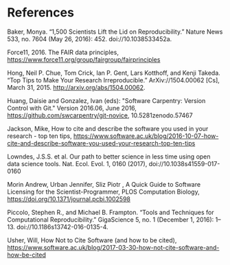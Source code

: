 # References

Baker, Monya. “1,500 Scientists Lift the Lid on Reproducibility.” Nature News 533, no. 7604 (May 26, 2016): 452. doi://10.1038533452a.

Force11, 2016. The FAIR data principles, https://www.force11.org/group/fairgroup/fairprinciples

Hong, Neil P. Chue, Tom Crick, Ian P. Gent, Lars Kotthoff, and Kenji Takeda. “Top Tips to Make Your Research Irreproducible.” ArXiv://1504.00062 [Cs], March 31, 2015. http://arxiv.org/abs/1504.00062.

Huang, Daisie and Gonzalez, Ivan (eds): "Software Carpentry: Version Control with Git." Version 2016.06, June 2016, https://github.com/swcarpentry/git-novice, 10.5281zenodo.57467 

Jackson, Mike, How to cite and describe the software you used in your research - top ten tips, https://www.software.ac.uk/blog/2016-10-07-how-cite-and-describe-software-you-used-your-research-top-ten-tips

Lowndes, J.S.S. et al. Our path to better science in less time using open data science tools. Nat. Ecol. Evol. 1, 0160 (2017), doi://10.1038s41559-017-0160

Morin Andrew, Urban Jennifer, Sliz Piotr , A Quick Guide to Software Licensing for the Scientist-Programmer, PLOS Computation Biology, https://doi.org/10.1371/journal.pcbi.1002598

Piccolo, Stephen R., and Michael B. Frampton. “Tools and Techniques for Computational Reproducibility.” GigaScience 5, no. 1 (December 1, 2016): 1–13. doi://10.1186s13742-016-0135-4.

Usher, Will, How Not to Cite Software (and how to be cited), https://www.software.ac.uk/blog/2017-03-30-how-not-cite-software-and-how-be-cited
